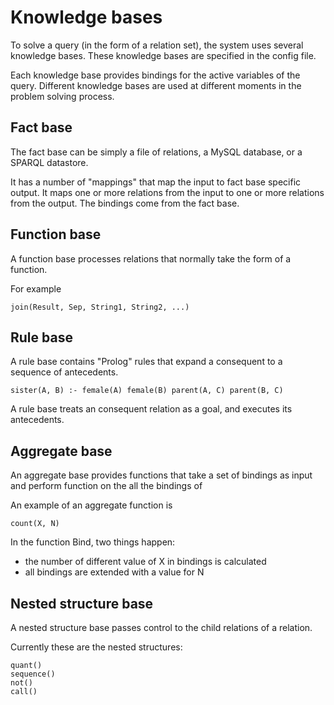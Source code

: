 # Knowledge bases

To solve a query (in the form of a relation set), the system uses several knowledge bases. These knowledge bases are specified in the config file.

Each knowledge base provides bindings for the active variables of the query. Different knowledge bases are used at different moments in the problem solving process.

## Fact base

The fact base can be simply a file of relations, a MySQL database, or a SPARQL datastore.

It has a number of "mappings" that map the input to fact base specific output. It maps one or more relations from the input to one or more relations from the output. The bindings come from the fact base.

## Function base

A function base processes relations that normally take the form of a function.

For example

    join(Result, Sep, String1, String2, ...)

## Rule base

A rule base contains "Prolog" rules that expand a consequent to a sequence of antecedents.

    sister(A, B) :- female(A) female(B) parent(A, C) parent(B, C)

A rule base treats an consequent relation as a goal, and executes its antecedents.

## Aggregate base

An aggregate base provides functions that take a set of bindings as input and perform function on the all the bindings of

An example of an aggregate function is

    count(X, N)

In the function Bind, two things happen:

* the number of different value of X in bindings is calculated
* all bindings are extended with a value for N

## Nested structure base

A nested structure base passes control to the child relations of a relation.

Currently these are the nested structures:

    quant()
    sequence()
    not()
    call()

